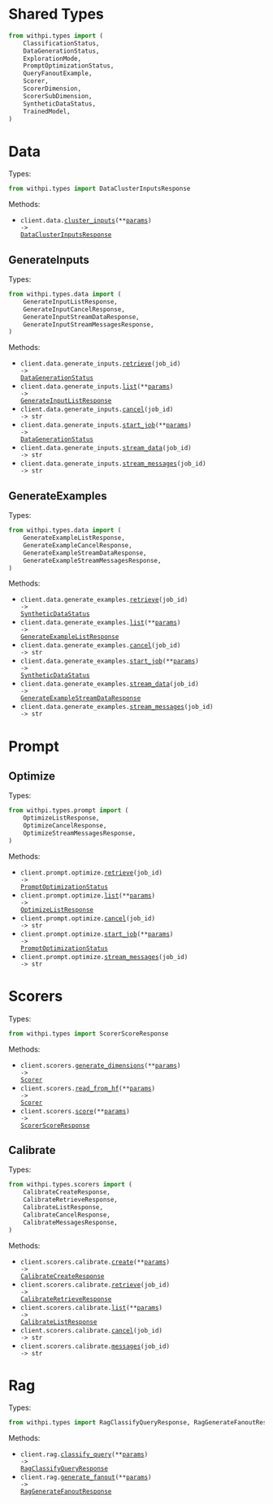 # Shared Types

```python
from withpi.types import (
    ClassificationStatus,
    DataGenerationStatus,
    ExplorationMode,
    PromptOptimizationStatus,
    QueryFanoutExample,
    Scorer,
    ScorerDimension,
    ScorerSubDimension,
    SyntheticDataStatus,
    TrainedModel,
)
```

# Data

Types:

```python
from withpi.types import DataClusterInputsResponse
```

Methods:

- <code title="post /data/cluster_inputs">client.data.<a href="./src/withpi/resources/data/data.py">cluster_inputs</a>(\*\*<a href="src/withpi/types/data_cluster_inputs_params.py">params</a>) -> <a href="./src/withpi/types/data_cluster_inputs_response.py">DataClusterInputsResponse</a></code>

## GenerateInputs

Types:

```python
from withpi.types.data import (
    GenerateInputListResponse,
    GenerateInputCancelResponse,
    GenerateInputStreamDataResponse,
    GenerateInputStreamMessagesResponse,
)
```

Methods:

- <code title="get /data/generate_inputs/{job_id}">client.data.generate_inputs.<a href="./src/withpi/resources/data/generate_inputs.py">retrieve</a>(job_id) -> <a href="./src/withpi/types/shared/data_generation_status.py">DataGenerationStatus</a></code>
- <code title="get /data/generate_inputs">client.data.generate_inputs.<a href="./src/withpi/resources/data/generate_inputs.py">list</a>(\*\*<a href="src/withpi/types/data/generate_input_list_params.py">params</a>) -> <a href="./src/withpi/types/data/generate_input_list_response.py">GenerateInputListResponse</a></code>
- <code title="delete /data/generate_inputs/{job_id}">client.data.generate_inputs.<a href="./src/withpi/resources/data/generate_inputs.py">cancel</a>(job_id) -> str</code>
- <code title="post /data/generate_inputs">client.data.generate_inputs.<a href="./src/withpi/resources/data/generate_inputs.py">start_job</a>(\*\*<a href="src/withpi/types/data/generate_input_start_job_params.py">params</a>) -> <a href="./src/withpi/types/shared/data_generation_status.py">DataGenerationStatus</a></code>
- <code title="get /data/generate_inputs/{job_id}/data">client.data.generate_inputs.<a href="./src/withpi/resources/data/generate_inputs.py">stream_data</a>(job_id) -> str</code>
- <code title="get /data/generate_inputs/{job_id}/messages">client.data.generate_inputs.<a href="./src/withpi/resources/data/generate_inputs.py">stream_messages</a>(job_id) -> str</code>

## GenerateExamples

Types:

```python
from withpi.types.data import (
    GenerateExampleListResponse,
    GenerateExampleCancelResponse,
    GenerateExampleStreamDataResponse,
    GenerateExampleStreamMessagesResponse,
)
```

Methods:

- <code title="get /data/generate_examples/{job_id}">client.data.generate_examples.<a href="./src/withpi/resources/data/generate_examples.py">retrieve</a>(job_id) -> <a href="./src/withpi/types/shared/synthetic_data_status.py">SyntheticDataStatus</a></code>
- <code title="get /data/generate_examples">client.data.generate_examples.<a href="./src/withpi/resources/data/generate_examples.py">list</a>(\*\*<a href="src/withpi/types/data/generate_example_list_params.py">params</a>) -> <a href="./src/withpi/types/data/generate_example_list_response.py">GenerateExampleListResponse</a></code>
- <code title="delete /data/generate_examples/{job_id}">client.data.generate_examples.<a href="./src/withpi/resources/data/generate_examples.py">cancel</a>(job_id) -> str</code>
- <code title="post /data/generate_examples">client.data.generate_examples.<a href="./src/withpi/resources/data/generate_examples.py">start_job</a>(\*\*<a href="src/withpi/types/data/generate_example_start_job_params.py">params</a>) -> <a href="./src/withpi/types/shared/synthetic_data_status.py">SyntheticDataStatus</a></code>
- <code title="get /data/generate_examples/{job_id}/data">client.data.generate_examples.<a href="./src/withpi/resources/data/generate_examples.py">stream_data</a>(job_id) -> <a href="./src/withpi/types/data/generate_example_stream_data_response.py">GenerateExampleStreamDataResponse</a></code>
- <code title="get /data/generate_examples/{job_id}/messages">client.data.generate_examples.<a href="./src/withpi/resources/data/generate_examples.py">stream_messages</a>(job_id) -> str</code>

# Prompt

## Optimize

Types:

```python
from withpi.types.prompt import (
    OptimizeListResponse,
    OptimizeCancelResponse,
    OptimizeStreamMessagesResponse,
)
```

Methods:

- <code title="get /prompt/optimize/{job_id}">client.prompt.optimize.<a href="./src/withpi/resources/prompt/optimize.py">retrieve</a>(job_id) -> <a href="./src/withpi/types/shared/prompt_optimization_status.py">PromptOptimizationStatus</a></code>
- <code title="get /prompt/optimize">client.prompt.optimize.<a href="./src/withpi/resources/prompt/optimize.py">list</a>(\*\*<a href="src/withpi/types/prompt/optimize_list_params.py">params</a>) -> <a href="./src/withpi/types/prompt/optimize_list_response.py">OptimizeListResponse</a></code>
- <code title="delete /prompt/optimize/{job_id}">client.prompt.optimize.<a href="./src/withpi/resources/prompt/optimize.py">cancel</a>(job_id) -> str</code>
- <code title="post /prompt/optimize">client.prompt.optimize.<a href="./src/withpi/resources/prompt/optimize.py">start_job</a>(\*\*<a href="src/withpi/types/prompt/optimize_start_job_params.py">params</a>) -> <a href="./src/withpi/types/shared/prompt_optimization_status.py">PromptOptimizationStatus</a></code>
- <code title="get /prompt/optimize/{job_id}/messages">client.prompt.optimize.<a href="./src/withpi/resources/prompt/optimize.py">stream_messages</a>(job_id) -> str</code>

# Scorers

Types:

```python
from withpi.types import ScorerScoreResponse
```

Methods:

- <code title="post /scorers/generate_dimensions">client.scorers.<a href="./src/withpi/resources/scorers/scorers.py">generate_dimensions</a>(\*\*<a href="src/withpi/types/scorer_generate_dimensions_params.py">params</a>) -> <a href="./src/withpi/types/shared/scorer.py">Scorer</a></code>
- <code title="post /scorers/read_from_hf">client.scorers.<a href="./src/withpi/resources/scorers/scorers.py">read_from_hf</a>(\*\*<a href="src/withpi/types/scorer_read_from_hf_params.py">params</a>) -> <a href="./src/withpi/types/shared/scorer.py">Scorer</a></code>
- <code title="post /scorers/score">client.scorers.<a href="./src/withpi/resources/scorers/scorers.py">score</a>(\*\*<a href="src/withpi/types/scorer_score_params.py">params</a>) -> <a href="./src/withpi/types/scorer_score_response.py">ScorerScoreResponse</a></code>

## Calibrate

Types:

```python
from withpi.types.scorers import (
    CalibrateCreateResponse,
    CalibrateRetrieveResponse,
    CalibrateListResponse,
    CalibrateCancelResponse,
    CalibrateMessagesResponse,
)
```

Methods:

- <code title="post /scorers/calibrate">client.scorers.calibrate.<a href="./src/withpi/resources/scorers/calibrate.py">create</a>(\*\*<a href="src/withpi/types/scorers/calibrate_create_params.py">params</a>) -> <a href="./src/withpi/types/scorers/calibrate_create_response.py">CalibrateCreateResponse</a></code>
- <code title="get /scorers/calibrate/{job_id}">client.scorers.calibrate.<a href="./src/withpi/resources/scorers/calibrate.py">retrieve</a>(job_id) -> <a href="./src/withpi/types/scorers/calibrate_retrieve_response.py">CalibrateRetrieveResponse</a></code>
- <code title="get /scorers/calibrate">client.scorers.calibrate.<a href="./src/withpi/resources/scorers/calibrate.py">list</a>(\*\*<a href="src/withpi/types/scorers/calibrate_list_params.py">params</a>) -> <a href="./src/withpi/types/scorers/calibrate_list_response.py">CalibrateListResponse</a></code>
- <code title="delete /scorers/calibrate/{job_id}">client.scorers.calibrate.<a href="./src/withpi/resources/scorers/calibrate.py">cancel</a>(job_id) -> str</code>
- <code title="get /scorers/calibrate/{job_id}/messages">client.scorers.calibrate.<a href="./src/withpi/resources/scorers/calibrate.py">messages</a>(job_id) -> str</code>

# Rag

Types:

```python
from withpi.types import RagClassifyQueryResponse, RagGenerateFanoutResponse
```

Methods:

- <code title="post /rag/query_classify">client.rag.<a href="./src/withpi/resources/rag.py">classify_query</a>(\*\*<a href="src/withpi/types/rag_classify_query_params.py">params</a>) -> <a href="./src/withpi/types/rag_classify_query_response.py">RagClassifyQueryResponse</a></code>
- <code title="post /rag/query_fanout">client.rag.<a href="./src/withpi/resources/rag.py">generate_fanout</a>(\*\*<a href="src/withpi/types/rag_generate_fanout_params.py">params</a>) -> <a href="./src/withpi/types/rag_generate_fanout_response.py">RagGenerateFanoutResponse</a></code>

